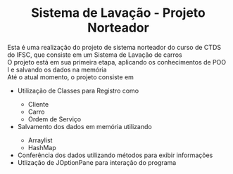 <h1 style text align = center> Sistema de Lavação - Projeto Norteador </h1>

<p> Esta é uma realização do projeto de sistema norteador do curso de CTDS do IFSC, que consiste em um Sistema de Lavação de carros <br>
O projeto está em sua primeira etapa, aplicando os conhecimentos de POO I e salvando os dados na memória <br>
Até o atual momento, o projeto consiste em </p>

<ul>
  <li> Utilização de Classes para Registro como </li>
  <ul>
    <li> Cliente </li>
    <li> Carro </li>
    <li> Ordem de Serviço </li>
  </ul>
  <li> Salvamento dos dados em memória utilizando </li>
  <ul>
    <li> Arraylist </li>
    <li> HashMap </li>
  </ul>
  <li> Conferência dos dados utilizando métodos para exibir informações </li>
  <li> Utlização de JOptionPane para interação do programa </li>
</ul>
